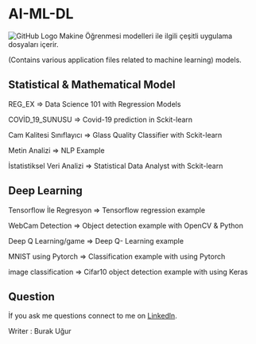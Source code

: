 # AI-ML-DL
![GitHub Logo](https://www.surveycto.com/wp-content/uploads/2018/04/ai-and-dev.jpg)
Makine Öğrenmesi modelleri ile ilgili çeşitli uygulama dosyaları içerir.

(Contains various application files related to machine learning) models.
## Statistical & Mathematical Model

REG_EX => Data Science 101 with Regression Models

COVİD_19_SUNUSU => Covid-19 prediction in Sckit-learn 

Cam Kalitesi Sınıflayıcı => Glass Quality Classifier with Sckit-learn 

Metin Analizi => NLP Example

İstatistiksel Veri Analizi => Statistical Data Analyst with Sckit-learn
## Deep Learning

Tensorflow İle Regresyon => Tensorflow regression example

WebCam Detection => Object detection example with OpenCV & Python

Deep Q Learning/game => Deep Q- Learning example 

MNIST using Pytorch => Classification example with using  Pytorch

image classification => Cifar10 object detection example with using Keras

## Question

 İf you ask me questions connect to me on [Linkedln](linkedin.com/in/burak-uğur).
 
 Writer : Burak Uğur
